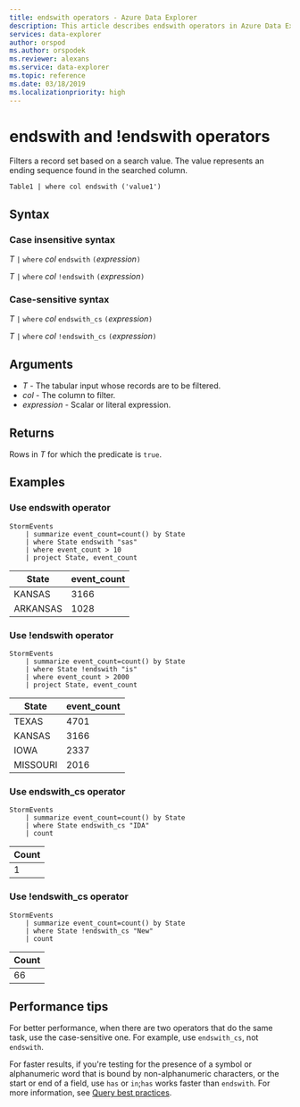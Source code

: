 ```yaml
---
title: endswith operators - Azure Data Explorer
description: This article describes endswith operators in Azure Data Explorer.
services: data-explorer
author: orspod
ms.author: orspodek
ms.reviewer: alexans
ms.service: data-explorer
ms.topic: reference
ms.date: 03/18/2019
ms.localizationpriority: high
---
```

# endswith and !endswith operators

Filters a record set based on a search value. The value represents an ending sequence found in the searched column.

```kusto
Table1 | where col endswith ('value1')
```

## Syntax

### Case insensitive syntax

*T* `|` `where` *col* `endswith` `(`*expression*`)`   
 
*T* `|` `where` *col* `!endswith` `(`*expression*`)`   

### Case-sensitive syntax

*T* `|` `where` *col* `endswith_cs` `(`*expression*`)`   

*T* `|` `where` *col* `!endswith_cs` `(`*expression*`)`  

## Arguments

* *T* - The tabular input whose records are to be filtered.
* *col* - The column to filter.
* *expression* - Scalar or literal expression.

## Returns

Rows in *T* for which the predicate is `true`.

## Examples  

### Use endswith operator

```kusto
StormEvents
    | summarize event_count=count() by State
    | where State endswith "sas"
    | where event_count > 10
    | project State, event_count
```

|State|event_count|
|-----|-----------|
|KANSAS|3166|
|ARKANSAS|1028|  

### Use !endswith operator

```kusto
StormEvents
    | summarize event_count=count() by State
    | where State !endswith "is"
    | where event_count > 2000
    | project State, event_count
```

|State|event_count|
|-----|-----------|
|TEXAS|4701|
|KANSAS|3166|
|IOWA|2337|
|MISSOURI|2016|

### Use endswith_cs operator

```kusto
StormEvents
    | summarize event_count=count() by State
    | where State endswith_cs "IDA"
    | count
```

|Count|
|-----|
|1|

### Use !endswith_cs operator

```kusto
StormEvents
    | summarize event_count=count() by State
    | where State !endswith_cs "New"
    | count
```

|Count|
|-----|
|66|

## Performance tips

For better performance, when there are two operators that do the same task, use the case-sensitive one.
For example, use `endswith_cs`, not `endswith`.

For faster results, if you're testing for the presence of a symbol or alphanumeric word that is bound by non-alphanumeric characters, or the start or end of a field, use `has` or `in`;`has` works faster than `endswith`. 
For more information, see [Query best practices](best-practices.md).